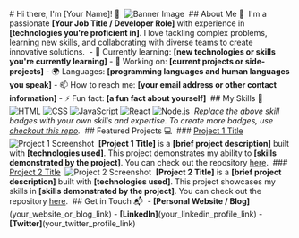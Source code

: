‎# Hi there, I'm [Your Name]! 👋
‎
‎![Banner Image](your_banner_image_url_here)
‎
‎## About Me 🚀
‎
‎I'm a passionate **[Your Job Title / Developer Role]** with experience in **[technologies you're proficient in]**. I love tackling complex problems, learning new skills, and collaborating with diverse teams to create innovative solutions.
‎
‎- 🌱 Currently learning: **[new technologies or skills you're currently learning]**
‎- 🔭 Working on: **[current projects or side-projects]**
‎- 🌍 Languages: **[programming languages and human languages you speak]**
‎- 📫 How to reach me: **[your email address or other contact information]**
‎- ⚡ Fun fact: **[a fun fact about yourself]**
‎
‎## My Skills 🧠
‎
‎![HTML](https://img.shields.io/badge/-HTML-E34F26?style=flat-square&logo=html5&logoColor=white)
‎![CSS](https://img.shields.io/badge/-CSS-1572B6?style=flat-square&logo=css3&logoColor=white)
‎![JavaScript](https://img.shields.io/badge/-JavaScript-F7DF1E?style=flat-square&logo=javascript&logoColor=black)
‎![React](https://img.shields.io/badge/-React-61DAFB?style=flat-square&logo=react&logoColor=black)
‎![Node.js](https://img.shields.io/badge/-Node.js-339933?style=flat-square&logo=node.js&logoColor=white)
‎
‎*Replace the above skill badges with your own skills and expertise. To create more badges, use [checkout this repo](https://github.com/alexandresanlim/Badges4-README.md-Profile).*
‎
‎## Featured Projects 💻
‎
‎### [Project 1 Title](project_1_link)
‎
‎![Project 1 Screenshot](project_1_screenshot_url)
‎
‎**[Project 1 Title]** is a **[brief project description]** built with **[technologies used]**. This project demonstrates my ability to **[skills demonstrated by the project]**. You can check out the repository [here](project_1_repository_link).
‎
‎### [Project 2 Title](project_2_link)
‎
‎![Project 2 Screenshot](project_2_screenshot_url)
‎
‎**[Project 2 Title]** is a **[brief project description]** built with **[technologies used]**. This project showcases my skills in **[skills demonstrated by the project]**. You can check out the repository [here](project_2_repository_link).
‎
‎## Get in Touch 📬
‎
‎- **[Personal Website / Blog]**(your_website_or_blog_link)
‎- **[LinkedIn]**(your_linkedin_profile_link)
‎- **[Twitter]**(your_twitter_profile_link)
